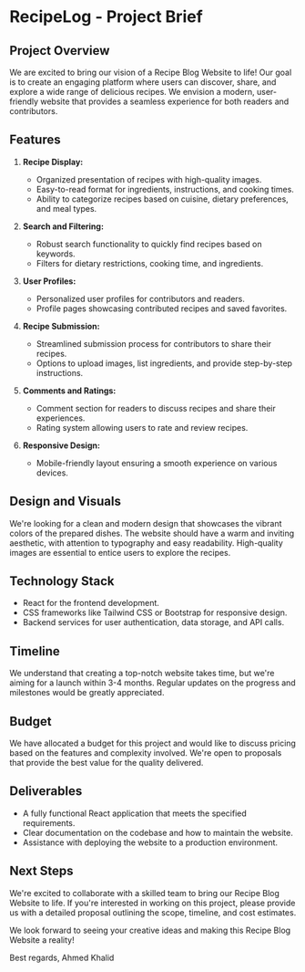 # RecipeLog - Project Brief

## Project Overview

We are excited to bring our vision of a Recipe Blog Website to life! Our goal is to create an engaging platform where users can discover, share, and explore a wide range of delicious recipes. We envision a modern, user-friendly website that provides a seamless experience for both readers and contributors.

## Features

1. **Recipe Display:**
   - Organized presentation of recipes with high-quality images.
   - Easy-to-read format for ingredients, instructions, and cooking times.
   - Ability to categorize recipes based on cuisine, dietary preferences, and meal types.

2. **Search and Filtering:**
   - Robust search functionality to quickly find recipes based on keywords.
   - Filters for dietary restrictions, cooking time, and ingredients.

3. **User Profiles:**
   - Personalized user profiles for contributors and readers.
   - Profile pages showcasing contributed recipes and saved favorites.

4. **Recipe Submission:**
   - Streamlined submission process for contributors to share their recipes.
   - Options to upload images, list ingredients, and provide step-by-step instructions.

5. **Comments and Ratings:**
   - Comment section for readers to discuss recipes and share their experiences.
   - Rating system allowing users to rate and review recipes.

6. **Responsive Design:**
   - Mobile-friendly layout ensuring a smooth experience on various devices.

## Design and Visuals

We're looking for a clean and modern design that showcases the vibrant colors of the prepared dishes. The website should have a warm and inviting aesthetic, with attention to typography and easy readability. High-quality images are essential to entice users to explore the recipes.

## Technology Stack

- React for the frontend development.
- CSS frameworks like Tailwind CSS or Bootstrap for responsive design.
- Backend services for user authentication, data storage, and API calls.

## Timeline

We understand that creating a top-notch website takes time, but we're aiming for a launch within 3-4 months. Regular updates on the progress and milestones would be greatly appreciated.

## Budget

We have allocated a budget for this project and would like to discuss pricing based on the features and complexity involved. We're open to proposals that provide the best value for the quality delivered.

## Deliverables

- A fully functional React application that meets the specified requirements.
- Clear documentation on the codebase and how to maintain the website.
- Assistance with deploying the website to a production environment.

## Next Steps

We're excited to collaborate with a skilled team to bring our Recipe Blog Website to life. If you're interested in working on this project, please provide us with a detailed proposal outlining the scope, timeline, and cost estimates.

We look forward to seeing your creative ideas and making this Recipe Blog Website a reality!

Best regards,
Ahmed Khalid

